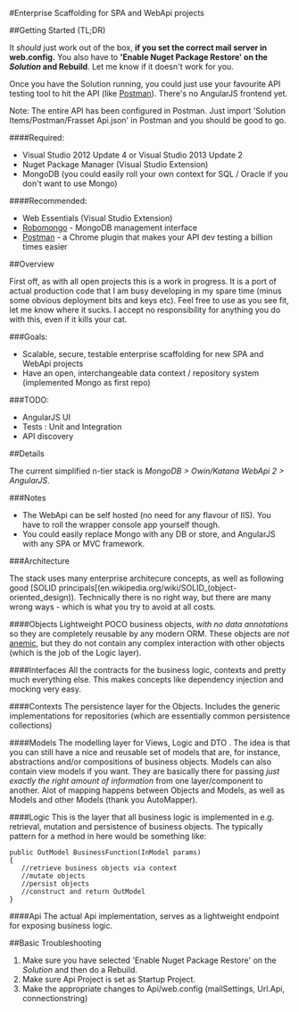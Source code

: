 #Enterprise Scaffolding for SPA and WebApi projects

##Getting Started (TL;DR)

It *should* just work out of the box, **if you set the correct mail server in web.config.** You also have to **'Enable Nuget Package Restore' on the *Solution* and Rebuild**. Let me know if it doesn't work for you.

Once you have the Solution running, you could just use your favourite API testing tool to hit the API (like [Postman](http://www.getpostman.com/)). There's no AngularJS frontend yet. 

Note: The entire API has been configured in Postman. Just import 'Solution Items/Postman/Frasset Api.json' in Postman and you should be good to go.

####Required:

* Visual Studio 2012 Update 4 or Visual Studio 2013 Update 2
* Nuget Package Manager (Visual Studio Extension)
* MongoDB (you could easily roll your own context for SQL / Oracle if you don't want to use Mongo)
 
####Recommended:

* Web Essentials (Visual Studio Extension)
* [Robomongo](http://robomongo.org/) - MongoDB management interface
* [Postman](http://www.getpostman.com/) - a Chrome plugin that makes your API dev testing a billion times easier


##Overview

First off, as with all open projects this is a work in progress. It is a port of actual production code that I am busy developing in my spare time (minus some obvious deployment bits and keys etc). Feel free to use as you see fit, let me know where it sucks. I accept no responsibility for anything you do with this, even if it kills your cat.

###Goals:

* Scalable, secure, testable enterprise scaffolding for new SPA and WebApi projects
* Have an open, interchangeable data context / repository system (implemented Mongo as first repo)

###TODO:

* AngularJS UI
* Tests : Unit and Integration
* API discovery

##Details

The current simplified n-tier stack is *MongoDB > Owin/Katana WebApi 2 > AngularJS*. 

###Notes

* The WebApi can be self hosted (no need for any flavour of IIS). You have to roll the wrapper console app yourself though.
* You could easily replace Mongo with any DB or store, and AngularJS with any SPA or MVC framework. 

###Architecture

The stack uses many enterprise architecure concepts, as well as following good [SOLID principals[(en.wikipedia.org/wiki/SOLID_(object-oriented_design)). Technically there is no right way, but there are many wrong ways - which is what you try to avoid at all costs.

####Objects
Lightweight POCO business objects, *with no data annotations* so they are completely reusable by any modern ORM. These objects are *not* [anemic](http://en.wikipedia.org/wiki/Anemic_domain_model), but they do not contain any complex interaction with other objects (which is the job of the Logic layer).

####Interfaces
All the contracts for the business logic, contexts and pretty much everything else. This makes concepts like dependency injection and mocking very easy.

####Contexts
The persistence layer for the Objects. Includes the generic implementations for repositories (which are essentially common persistence collections)

####Models
The modelling layer for Views, Logic and DTO . The idea is that you can still have a nice and reusable set of models that are, for instance, abstractions and/or compositions of business objects. Models can also contain view models if you want. They are basically there for passing *just exactly the right amount of information* from one layer/component to another. Alot of mapping happens between Objects and Models, as well as Models and other Models (thank you AutoMapper).

####Logic
This is the layer that all business logic is implemented in e.g. retrieval, mutation and persistence of business objects. The typically pattern for a method in here would be something like:
```
public OutModel BusinessFunction(InModel params)
{
   //retrieve business objects via context
   //mutate objects
   //persist objects
   //construct and return OutModel
}
```

####Api
The actual Api implementation, serves as a lightweight endpoint for exposing business logic.

##Basic Troubleshooting

1. Make sure you have selected 'Enable Nuget Package Restore' on the *Solution* and then do a Rebuild.
2. Make sure Api Project is set as Startup Project.
3. Make the appropriate changes to Api/web.config (mailSettings, Url.Api, connectionstring)
